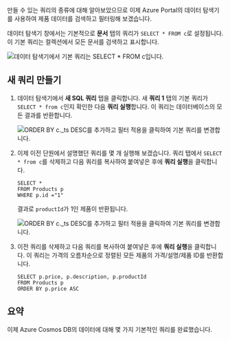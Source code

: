 만들 수 있는 쿼리의 종류에 대해 알아보았으므로 이제 Azure Portal의 데이터 탐색기를 사용하여 제품 데이터를 검색하고 필터링해 보겠습니다.

데이터 탐색기 창에서는 기본적으로 **문서** 탭의 쿼리가 `SELECT * FROM c`로 설정됩니다. 이 기본 쿼리는 컬렉션에서 모든 문서를 검색하고 표시합니다.

![데이터 탐색기에서 기본 쿼리는 SELECT * FROM c입니다.](../media-draft/5-azure-cosmosdb-data-explorer-query.png)

## <a name="create-a-new-query"></a>새 쿼리 만들기

1. 데이터 탐색기에서 **새 SQL 쿼리** 탭을 클릭합니다. 새 **쿼리 1** 탭의 기본 쿼리가 `SELECT * from c`인지 확인한 다음 **쿼리 실행**합니다. 이 쿼리는 데이터베이스의 모든 결과를 반환합니다.

    ![ORDER BY c._ts DESC를 추가하고 필터 적용을 클릭하여 기본 쿼리를 변경합니다.](../media-draft/5-azure-cosmosdb-data-explorer-edit-query.png)

2. 이제 이전 단원에서 설명했던 쿼리를 몇 개 실행해 보겠습니다. 쿼리 탭에서 `SELECT * from c`를 삭제하고 다음 쿼리를 복사하여 붙여넣은 후에 **쿼리 실행**을 클릭합니다.

    ```
    SELECT *
    FROM Products p
    WHERE p.id ="1"
    ```

    결과로 `productId`가 1인 제품이 반환됩니다.

    ![ORDER BY c._ts DESC를 추가하고 필터 적용을 클릭하여 기본 쿼리를 변경합니다.](../media-draft/5-azure-cosmosdb-data-explorer-query-by-id.png)

3. 이전 쿼리를 삭제하고 다음 쿼리를 복사하여 붙여넣은 후에 **쿼리 실행**을 클릭합니다. 이 쿼리는 가격의 오름차순으로 정렬된 모든 제품의 가격/설명/제품 ID를 반환합니다.
 
    ```
    SELECT p.price, p.description, p.productId
    FROM Products p
    ORDER BY p.price ASC
    ```

## <a name="summary"></a>요약

이제 Azure Cosmos DB의 데이터에 대해 몇 가지 기본적인 쿼리를 완료했습니다. 
